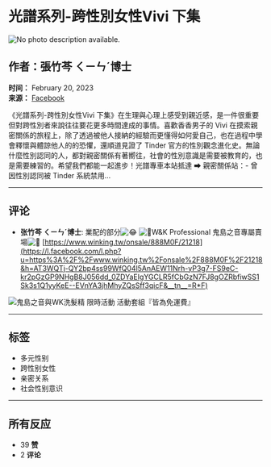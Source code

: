 # 光譜系列-跨性別女性Vivi 下集

![No photo description available.](https://scontent-sjc3-1.xx.fbcdn.net/v/t39.30808-6/332089659_468676042018804_157599318706033056_n.jpg?_nc_cat=110&ccb=1-7&_nc_sid=833d8c&_nc_ohc=MivF9T5Y2IcQ7kNvgGDh5Bu&_nc_oc=AdhSPa1a-GNi_pxfgUlLOSElJwtIjeNoqFBkd8dBHwtWzyephDV31bOu_rBXX4OrIII&_nc_zt=23&_nc_ht=scontent-sjc3-1.xx&_nc_gid=AQTidZtFQyHCuN4nuUBcxNw&oh=00_AYByTXk0hqt-qABAFki_yqQuPtqpjZT-YQXfnBQy65Voow&oe=67C557F9)

## 作者：張竹芩 ㄑㄧㄣˊ博士

**时间：** February 20, 2023  
**来源：** [Facebook](https://www.facebook.com/ritajhangPHD/posts/pfbid0ovNzQV7BHjfj3pYECdoqPrmdKjcRD1Dti7MRjEgHB6HD1QeDAuvEuMoWcZ85PdD4l?__tn__=%2CO*F)  

《光譜系列-跨性別女性Vivi 下集》在生理與心理上感受到親近感，是一件很重要但對跨性別者來說往往要花更多時間達成的事情。喜歡香香男子的 Vivi 在摸索親密關係的旅程上，除了透過被他人接納的經驗而更懂得如何愛自己，也在過程中學會釋懷與體諒他人的的恐懼，還順道見證了 Tinder 官方的性別觀念進化史。無論什麼性別認同的人，都對親密關係有著嚮往，社會的性別意識是需要被教育的，也是需要練習的。希望我們都能一起進步！光譜專車本站抵達 ➡ 親密關係站：- 曾因性別認同被 Tinder 系統禁用…

---

## 评论

- **张竹芩 ㄑㄧㄣˊ博士**: 業配的部分![😂](https://static.xx.fbcdn.net/images/emoji.php/v9/td0/1/16/1f602.png) ![🌹](https://static.xx.fbcdn.net/images/emoji.php/v9/t71/1/16/1f339.png)W&K Professional 鬼島之音專屬賣場![🌹](https://static.xx.fbcdn.net/images/emoji.php/v9/t71/1/16/1f339.png) [https://www.winking.tw/onsale/888M0F/21218](https://l.facebook.com/l.php?u=https%3A%2F%2Fwww.winking.tw%2Fonsale%2F888M0F%2F21218&h=AT3WQTj-QY2bp4ss99WfQ04l5AnAEW11Nrh-yP3g7-FS9eC-kr2pGzGP9NHgB8J056dd_0ZDYaEIgYGCLR5fCbGzN7FJ8gOZRbfiwSS1Sk3s1Q1yyKeE--EVnYA3jhMhyZQsSff3qicF&__tn__=R*F)

![鬼島之音與WK洗髮精 限時活動 活動套組『皆為免運費』](https://external-sjc3-1.xx.fbcdn.net/emg1/v/t13/5153546733877407464?url=https%3A%2F%2Fhinetcdn.waca.ec%2Fuploads%2Fshops%2F15446%2Fstores%2F61%2F61bee31dc59b015df6db1ab1e3710847.jpg&fb_obo=1&utld=waca.ec&stp=c0.5000x0.5000f_dst-emg0_p98x98_q75_tt6&ccb=13-1&oh=06_Q3992xPghWSVOEmLRmA2Vs7iRIynB6e6PPSC8p_jIUWaooA&oe=67C18523&_nc_sid=fe7c6c)  

---

## 标签

- 多元性别
- 跨性别女性
- 亲密关系
- 社会性别意识

---

## 所有反应

- 39 **赞**
- 2 **评论**